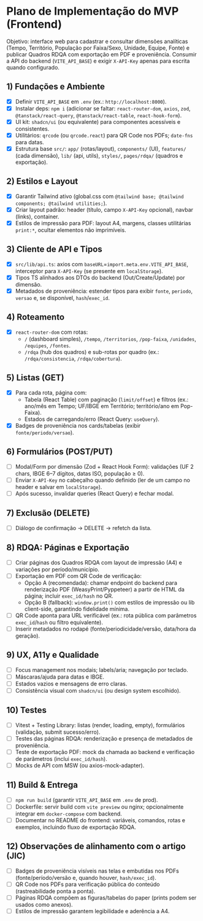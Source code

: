 # Plano de Implementação do MVP (Frontend)

Objetivo: interface web para cadastrar e consultar dimensões analíticas (Tempo, Território, População por Faixa/Sexo, Unidade, Equipe, Fonte) e publicar Quadros RDQA com exportação em PDF e proveniência. Consumir a API do backend (`VITE_API_BASE`) e exigir `X-API-Key` apenas para escrita quando configurado.

## 1) Fundações e Ambiente
- [x] Definir `VITE_API_BASE` em `.env` (ex.: `http://localhost:8000`).
- [x] Instalar deps: `npm i` (adicionar se faltar: `react-router-dom`, `axios`, `zod`, `@tanstack/react-query`, `@tanstack/react-table`, `react-hook-form`).
- [x] UI kit: `shadcn/ui` (ou equivalente) para componentes acessíveis e consistentes.
- [x] Utilitários: `qrcode` (ou `qrcode.react`) para QR Code nos PDFs; `date-fns` para datas.
- [x] Estrutura base `src/`: `app/` (rotas/layout), `components/` (UI), `features/` (cada dimensão), `lib/` (api, utils), `styles/`, `pages/rdqa/` (quadros e exportação).

## 2) Estilos e Layout
- [x] Garantir Tailwind ativo (global.css com `@tailwind base; @tailwind components; @tailwind utilities;`).
- [x] Criar layout padrão: header (título, campo `X-API-Key` opcional), navbar (links), container.
- [x] Estilos de impressão para PDF: layout A4, margens, classes utilitárias `print:*`, ocultar elementos não imprimíveis.

## 3) Cliente de API e Tipos
- [x] `src/lib/api.ts`: axios com `baseURL`=`import.meta.env.VITE_API_BASE`, interceptor para `X-API-Key` (se presente em `localStorage`).
- [x] Tipos TS alinhados aos DTOs do backend (Out/Create/Update) por dimensão.
- [x] Metadados de proveniência: estender tipos para exibir `fonte`, `periodo`, `versao` e, se disponível, `hash`/`exec_id`.

## 4) Roteamento
- [x] `react-router-dom` com rotas:
  - `/` (dashboard simples), `/tempo`, `/territorios`, `/pop-faixa`, `/unidades`, `/equipes`, `/fontes`.
  - `/rdqa` (hub dos quadros) e sub-rotas por quadro (ex.: `/rdqa/consistencia`, `/rdqa/cobertura`).

## 5) Listas (GET)
- [x] Para cada rota, página com:
  - Tabela (React Table) com paginação (`limit/offset`) e filtros (ex.: ano/mês em Tempo; UF/IBGE em Território; território/ano em Pop-Faixa).
  - Estados de carregando/erro (React Query: `useQuery`).
- [x] Badges de proveniência nos cards/tabelas (exibir `fonte/periodo/versao`).

## 6) Formulários (POST/PUT)
- [ ] Modal/Form por dimensão (Zod + React Hook Form): validações (UF 2 chars, IBGE 6–7 dígitos, datas ISO, população ≥ 0).
- [ ] Enviar `X-API-Key` no cabeçalho quando definido (ler de um campo no header e salvar em `localStorage`).
- [ ] Após sucesso, invalidar queries (React Query) e fechar modal.

## 7) Exclusão (DELETE)
- [ ] Diálogo de confirmação → DELETE → refetch da lista.

## 8) RDQA: Páginas e Exportação
- [ ] Criar páginas dos Quadros RDQA com layout de impressão (A4) e variações por período/município.
- [ ] Exportação em PDF com QR Code de verificação:
  - Opção A (recomendada): chamar endpoint do backend para renderização PDF (WeasyPrint/Pyppeteer) a partir de HTML da página; incluir `exec_id/hash` no QR.
  - Opção B (fallback): `window.print()` com estilos de impressão ou lib client-side, garantindo fidelidade mínima.
- [ ] QR Code aponta para URL verificável (ex.: rota pública com parâmetros `exec_id`/`hash` ou filtro equivalente).
- [ ] Inserir metadados no rodapé (fonte/periodicidade/versão, data/hora da geração).

## 9) UX, A11y e Qualidade
- [ ] Focus management nos modais; labels/aria; navegação por teclado.
- [ ] Máscaras/ajuda para datas e IBGE.
- [ ] Estados vazios e mensagens de erro claras.
- [ ] Consistência visual com `shadcn/ui` (ou design system escolhido).

## 10) Testes
- [ ] Vitest + Testing Library: listas (render, loading, empty), formulários (validação, submit sucesso/erro).
- [ ] Testes das páginas RDQA: renderização e presença de metadados de proveniência.
- [ ] Teste de exportação PDF: mock da chamada ao backend e verificação de parâmetros (inclui `exec_id/hash`).
- [ ] Mocks de API com MSW (ou axios-mock-adapter).

## 11) Build & Entrega
- [ ] `npm run build` (garantir `VITE_API_BASE` em `.env` de prod).
- [ ] Dockerfile: servir build com `vite preview` ou nginx; opcionalmente integrar em `docker-compose` com backend.
- [ ] Documentar no README do frontend: variáveis, comandos, rotas e exemplos, incluindo fluxo de exportação RDQA.

## 12) Observações de alinhamento com o artigo (JIC)
- [ ] Badges de proveniência visíveis nas telas e embutidas nos PDFs (fonte/período/versão e, quando houver, `hash/exec_id`).
- [ ] QR Code nos PDFs para verificação pública do conteúdo (rastreabilidade ponta a ponta).
- [ ] Páginas RDQA compõem as figuras/tabelas do paper (prints podem ser usados como anexos).
- [ ] Estilos de impressão garantem legibilidade e aderência a A4.
